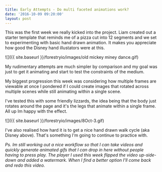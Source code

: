 ```yaml
---
title: Early Attempts - Do multi faceted animations work?
date: '2016-10-09 09:20:00'
layout: post
---
```

This was the first week we really kicked into the project. Liam created out a starter template that reminds me of a pizza cut into 12 segments and we set to experimenting with basic hand drawn animation. It makes you appreciate how good the Disney hand illustators were at this.

![]({{ site.baseurl }}/forestryio/images/old mickey miney dance.gif)

My rudimentary attempts are much simpler by comparison and my goal was just to get it animating and start to test the constraints of the medium.

My biggest progression this week was considering how multiple frames are viewable at once I pondered if I could create images that rotated across multiple scenes while still animating within a single scene.

I've tested this with some friendly lizzards, the idea being that the body just rotates around the page and it's the legs that animate within a single frame. All up Im happy with the effect.

![]({{ site.baseurl }}/forestryio/images/8Oct-3.gif)

I've also realised how hard it is to get a nice hand drawn walk cycle (aka Disney above). That's something I'm going to continue to practice with.

*Ps. Im still working out a nice workflow so that I can take videos and quickly generate animated gifs that I can drop in here without people having to press play. The player I used this week flipped the video up-side-down and added a watermark. When I find a better option I'll come back and redo this video.*







